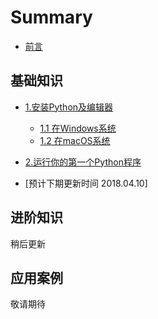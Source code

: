 # Summary


* [前言](README.md)


## 基础知识

* [1.安装Python及编辑器](c1.md)
    * [1.1 在Windows系统](c2.md)
    * [1.2 在macOS系统](c3.md)

* [2.运行你的第一个Python程序](c4.md)
* [预计下期更新时间 2018.04.10]

## 进阶知识

稍后更新


## 应用案例

敬请期待

